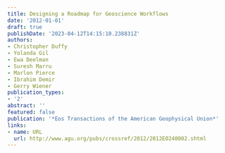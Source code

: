 ```yaml
---
title: Designing a Roadmap for Geoscience Workflows
date: '2012-01-01'
draft: true
publishDate: '2023-04-12T14:15:10.238831Z'
authors:
- Christopher Duffy
- Yolanda Gil
- Ewa Deelman
- Suresh Marru
- Marlon Pierce
- Ibrahim Demir
- Gerry Wiener
publication_types:
- '2'
abstract: ''
featured: false
publication: '*Eos Transactions of the American Geophysical Union*'
links:
- name: URL
  url: http://www.agu.org/pubs/crossref/2012/2012EO240002.shtml
---
```


